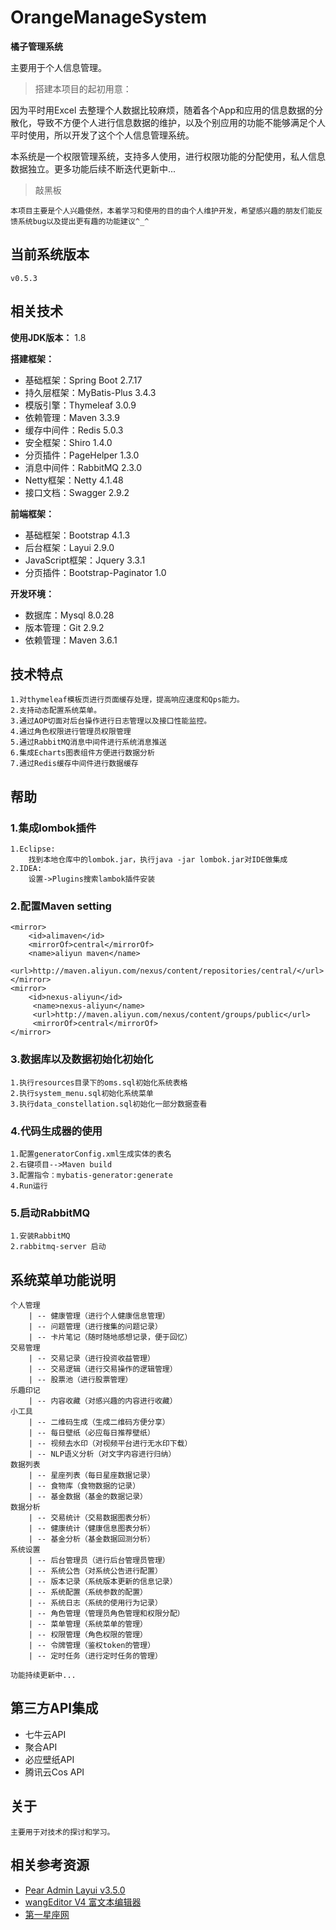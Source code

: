 # OrangeManageSystem
**橘子管理系统**

主要用于个人信息管理。

> 搭建本项目的起初用意：

因为平时用Excel
去整理个人数据比较麻烦，随着各个App和应用的信息数据的分散化，导致不方便个人进行信息数据的维护，以及个别应用的功能不能够满足个人平时使用，所以开发了这个个人信息管理系统。

本系统是一个权限管理系统，支持多人使用，进行权限功能的分配使用，私人信息数据独立。更多功能后续不断迭代更新中...

> 敲黑板

```
本项目主要是个人兴趣使然，本着学习和使用的目的由个人维护开发，希望感兴趣的朋友们能反馈系统bug以及提出更有趣的功能建议^_^
```

## 当前系统版本

```
v0.5.3
```

## 相关技术

**使用JDK版本：** 1.8

**搭建框架：** 
- 基础框架：Spring Boot 2.7.17
- 持久层框架：MyBatis-Plus 3.4.3 
- 模版引擎：Thymeleaf 3.0.9
- 依赖管理：Maven 3.3.9
- 缓存中间件：Redis 5.0.3
- 安全框架：Shiro 1.4.0
- 分页插件：PageHelper 1.3.0
- 消息中间件：RabbitMQ 2.3.0
- Netty框架：Netty 4.1.48
- 接口文档：Swagger 2.9.2

**前端框架：**
- 基础框架：Bootstrap 4.1.3
- 后台框架：Layui 2.9.0
- JavaScript框架：Jquery 3.3.1
- 分页插件：Bootstrap-Paginator 1.0

**开发环境：**
- 数据库：Mysql 8.0.28
- 版本管理：Git 2.9.2
- 依赖管理：Maven 3.6.1

## 技术特点

```
1.对thymeleaf模板页进行页面缓存处理，提高响应速度和Qps能力。
2.支持动态配置系统菜单。
3.通过AOP切面对后台操作进行日志管理以及接口性能监控。
4.通过角色权限进行管理员权限管理
5.通过RabbitMQ消息中间件进行系统消息推送
6.集成Echarts图表组件方便进行数据分析
7.通过Redis缓存中间件进行数据缓存
```

## 帮助

### 1.集成lombok插件
```
1.Eclipse:
    找到本地仓库中的lombok.jar，执行java -jar lombok.jar对IDE做集成
2.IDEA:
    设置->Plugins搜索lambok插件安装
```

### 2.配置Maven setting
```
<mirror>
	<id>alimaven</id>
	<mirrorOf>central</mirrorOf>
	<name>aliyun maven</name>
	<url>http://maven.aliyun.com/nexus/content/repositories/central/</url>
</mirror>
<mirror>        
	<id>nexus-aliyun</id>      
     <name>nexus-aliyun</name>    
     <url>http://maven.aliyun.com/nexus/content/groups/public</url>      
     <mirrorOf>central</mirrorOf>        
</mirror>
```

### 3.数据库以及数据初始化初始化
```
1.执行resources目录下的oms.sql初始化系统表格
2.执行system_menu.sql初始化系统菜单
3.执行data_constellation.sql初始化一部分数据查看
```

### 4.代码生成器的使用
```
1.配置generatorConfig.xml生成实体的表名
2.右键项目-->Maven build
3.配置指令：mybatis-generator:generate
4.Run运行
```
### 5.启动RabbitMQ
```
1.安装RabbitMQ
2.rabbitmq-server 启动
```
## 系统菜单功能说明

```text
个人管理
    | -- 健康管理（进行个人健康信息管理）
    | -- 问题管理（进行搜集的问题记录）
    | -- 卡片笔记（随时随地感想记录，便于回忆）
交易管理
    | -- 交易记录（进行投资收益管理）
    | -- 交易逻辑（进行交易操作的逻辑管理）
    | -- 股票池（进行股票管理）
乐趣印记
    | -- 内容收藏（对感兴趣的内容进行收藏）
小工具
    | -- 二维码生成（生成二维码方便分享）
    | -- 每日壁纸（必应每日推荐壁纸）
    | -- 视频去水印（对视频平台进行无水印下载）
    | -- NLP语义分析（对文字内容进行归纳）
数据列表
    | -- 星座列表（每日星座数据记录）
    | -- 食物库（食物数据的记录）
    | -- 基金数据（基金的数据记录）
数据分析
    | -- 交易统计（交易数据图表分析）
    | -- 健康统计（健康信息图表分析）
    | -- 基金分析（基金数据回测分析）
系统设置
    | -- 后台管理员（进行后台管理员管理）
    | -- 系统公告（对系统公告进行配置）
    | -- 版本记录（系统版本更新的信息记录）
    | -- 系统配置（系统参数的配置）
    | -- 系统日志（系统的使用行为记录）
    | -- 角色管理（管理员角色管理和权限分配）
    | -- 菜单管理（系统菜单的管理）
    | -- 权限管理（角色权限的管理）
    | -- 令牌管理（鉴权token的管理）
    | -- 定时任务（进行定时任务的管理）

功能持续更新中...
```

## 第三方API集成

- 七牛云API
- 聚合API
- 必应壁纸API
- 腾讯云Cos API

## 关于
```
主要用于对技术的探讨和学习。
```

## 相关参考资源

- [Pear Admin Layui v3.5.0](https://gitee.com/pear-admin/Pear-Admin-Layui#https://github.com/PearAdmin/pear-admin-layui)
- [wangEditor V4 富文本编辑器](https://github.com/wangeditor-team/wangEditor/tree/v4.7.13)
- [第一星座网](https://www.d1xz.net/)
